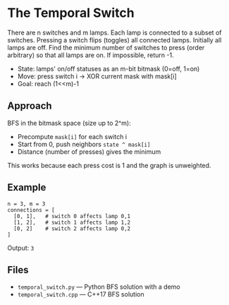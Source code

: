 # The Temporal Switch

There are n switches and m lamps. Each lamp is connected to a subset of switches. Pressing a switch flips (toggles) all connected lamps. Initially all lamps are off. Find the minimum number of switches to press (order arbitrary) so that all lamps are on. If impossible, return -1.

- State: lamps' on/off statuses as an m-bit bitmask (0=off, 1=on)
- Move: press switch i → XOR current mask with mask[i]
- Goal: reach (1<<m)-1

## Approach
BFS in the bitmask space (size up to 2^m):
- Precompute `mask[i]` for each switch i
- Start from 0, push neighbors `state ^ mask[i]`
- Distance (number of presses) gives the minimum

This works because each press cost is 1 and the graph is unweighted.

## Example
```
n = 3, m = 3
connections = [
  [0, 1],   # switch 0 affects lamp 0,1
  [1, 2],   # switch 1 affects lamp 1,2
  [0, 2]    # switch 2 affects lamp 0,2
]
```
Output: `3`

## Files
- `temporal_switch.py` — Python BFS solution with a demo
- `temporal_switch.cpp` — C++17 BFS solution
